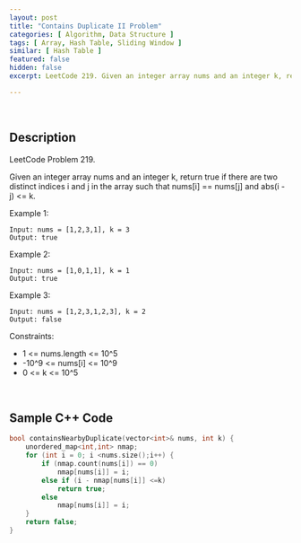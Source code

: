 ```yaml
---
layout: post
title: "Contains Duplicate II Problem"
categories: [ Algorithm, Data Structure ]
tags: [ Array, Hash Table, Sliding Window ]
similar: [ Hash Table ]
featured: false
hidden: false
excerpt: LeetCode 219. Given an integer array nums and an integer k, return true if there are two distinct indices i and j in the array such that nums[i] == nums[j] and abs(i - j) <= k.

---
```


<br />

## Description

LeetCode Problem 219.

Given an integer array nums and an integer k, return true if there are two distinct indices i and j in the array such that nums[i] == nums[j] and abs(i - j) <= k.

Example 1:
```
Input: nums = [1,2,3,1], k = 3
Output: true
```

Example 2:
```
Input: nums = [1,0,1,1], k = 1
Output: true
```

Example 3:
```
Input: nums = [1,2,3,1,2,3], k = 2
Output: false
```

Constraints:
* 1 <= nums.length <= 10^5
* -10^9 <= nums[i] <= 10^9
* 0 <= k <= 10^5

<br />

## Sample C++ Code


```c
bool containsNearbyDuplicate(vector<int>& nums, int k) {
    unordered_map<int,int> nmap;
    for (int i = 0; i <nums.size();i++) {
        if (nmap.count(nums[i]) == 0)
            nmap[nums[i]] = i;
        else if (i - nmap[nums[i]] <=k)
            return true;
        else
            nmap[nums[i]] = i;
    }
    return false;
}
```


